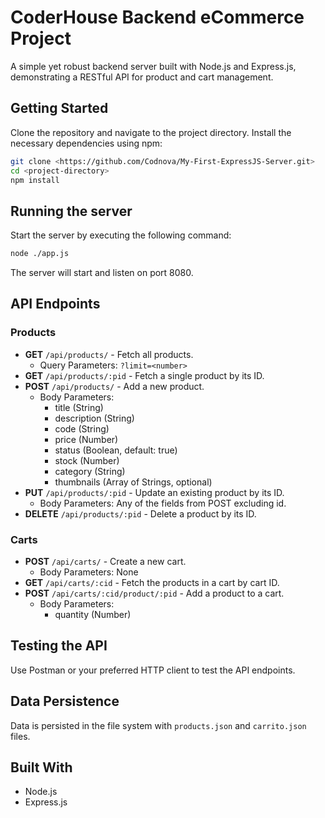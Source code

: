# CoderHouse Backend eCommerce Project

A simple yet robust backend server built with Node.js and Express.js, demonstrating a RESTful API for product and cart management. 

## Getting Started

Clone the repository and navigate to the project directory. Install the necessary dependencies using npm:

```bash
git clone <https://github.com/Codnova/My-First-ExpressJS-Server.git>
cd <project-directory>
npm install
```

## Running the server

Start the server by executing the following command:

```bash
node ./app.js
```

The server will start and listen on port 8080.

## API Endpoints

### Products
- **GET** `/api/products/` - Fetch all products.
  - Query Parameters: `?limit=<number>`
- **GET** `/api/products/:pid` - Fetch a single product by its ID.
- **POST** `/api/products/` - Add a new product.
  - Body Parameters:
    - title (String)
    - description (String)
    - code (String)
    - price (Number)
    - status (Boolean, default: true)
    - stock (Number)
    - category (String)
    - thumbnails (Array of Strings, optional)
- **PUT** `/api/products/:pid` - Update an existing product by its ID.
  - Body Parameters: Any of the fields from POST excluding id.
- **DELETE** `/api/products/:pid` - Delete a product by its ID.

### Carts
- **POST** `/api/carts/` - Create a new cart.
  - Body Parameters: None
- **GET** `/api/carts/:cid` - Fetch the products in a cart by cart ID.
- **POST** `/api/carts/:cid/product/:pid` - Add a product to a cart.
  - Body Parameters:
    - quantity (Number)

## Testing the API

Use Postman or your preferred HTTP client to test the API endpoints.

## Data Persistence

Data is persisted in the file system with `products.json` and `carrito.json` files.

## Built With
- Node.js
- Express.js